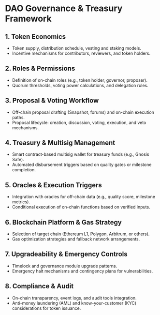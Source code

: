  # DAO Governance & Treasury Framework

 ## 1. Token Economics
 - Token supply, distribution schedule, vesting and staking models.
 - Incentive mechanisms for contributors, reviewers, and token holders.

 ## 2. Roles & Permissions
 - Definition of on-chain roles (e.g., token holder, governor, proposer).
 - Quorum thresholds, voting power calculations, and delegation rules.

 ## 3. Proposal & Voting Workflow
 - Off-chain proposal drafting (Snapshot, forums) and on-chain execution paths.
 - Proposal lifecycle: creation, discussion, voting, execution, and veto mechanisms.

 ## 4. Treasury & Multisig Management
 - Smart contract-based multisig wallet for treasury funds (e.g., Gnosis Safe).
 - Automated disbursement triggers based on quality gates or milestone completion.

 ## 5. Oracles & Execution Triggers
 - Integration with oracles for off-chain data (e.g., quality score, milestone metrics).
 - Conditional execution of on-chain functions based on verified inputs.

 ## 6. Blockchain Platform & Gas Strategy
 - Selection of target chain (Ethereum L1, Polygon, Arbitrum, or others).
 - Gas optimization strategies and fallback network arrangements.

 ## 7. Upgradeability & Emergency Controls
 - Timelock and governance module upgrade patterns.
 - Emergency halt mechanisms and contingency plans for vulnerabilities.

 ## 8. Compliance & Audit
 - On-chain transparency, event logs, and audit tools integration.
 - Anti-money laundering (AML) and know-your-customer (KYC) considerations for token issuance.